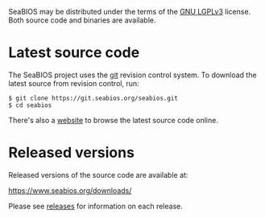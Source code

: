 SeaBIOS may be distributed under the terms of the [GNU
LGPLv3](https://www.gnu.org/licenses/lgpl-3.0-standalone.html) license.
Both source code and binaries are available.

Latest source code
==================

The SeaBIOS project uses the [git](https://git-scm.com/) revision
control system. To download the latest source from revision control,
run:

```
$ git clone https://git.seabios.org/seabios.git
$ cd seabios
```

There's also a [website](http://git.seabios.org/) to browse the latest
source code online.

Released versions
=================

Released versions of the source code are available at:

<https://www.seabios.org/downloads/>

Please see [releases](Releases.md) for information on each release.
